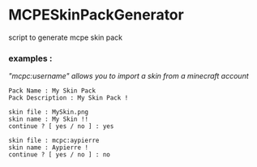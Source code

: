 # MCPESkinPackGenerator

script to generate mcpe skin pack

### examples : 

_"mcpc:username" allows you to import a skin from a minecraft account_

```
Pack Name : My Skin Pack            
Pack Description : My Skin Pack !  

skin file : MySkin.png
skin name : My Skin !!
continue ? [ yes / no ] : yes

skin file : mcpc:aypierre
skin name : Aypierre !
continue ? [ yes / no ] : no
```